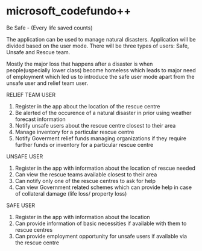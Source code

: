 # microsoft_codefundo++

Be Safe - (Every life saved counts) 

The application can be used to manage natural disasters. 
Application will be divided based on the user mode.
There will be three types of users: Safe, Unsafe and Rescue team.

Mostly the major loss that happens after a disaster is when people(uspecially lower class) become homeless which leads to major need of employment which led us to introduce the safe user mode apart from the unsafe user and relief team user.


RELIEF TEAM USER
1. Register in the app about the location of the rescue centre
2. Be alerted of the occurence of a natural disaster in prior using weather forecast information 
3. Notify unsafe users about the rescue centre closest to their area
4. Manage inventory for a particular rescue centre
5. Notify Goverment relief funds managing organizations if they require further funds or inventory for a particular rescue centre

UNSAFE USER 
1. Register in the app with information about the location of rescue needed
2. Can view the rescue teams available closest to their area
3. Can notify only one of the rescue centres to ask for help
4. Can view Government related schemes which can provide help in case of collateral damage (life loss/ property loss)

SAFE USER
1. Register in the app with information about the location 
2. Can provide information of basic necessities if available with them to rescue centres
3. Can provide employment opportunity for unsafe users if available via the rescue centre
